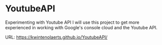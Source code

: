 # YoutubeAPI
Experimenting with Youtube API
I will use this project to get more experienced in working with Google's console cloud and the Youtube API.

URL: https://kwintenolaerts.github.io/YoutubeAPI/
